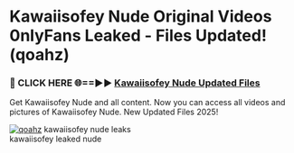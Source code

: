 # Kawaiisofey Nude Original Videos 0nlyFans Leaked - Files Updated! (qoahz)

<h3>🔴 CLICK HERE 🌐==►► <a href="https://tinyurl.com/5h6xmrr3" rel="nofollow">Kawaiisofey Nude Updated Files</a></h3>

Get Kawaiisofey Nude and all content. Now you can access all videos and pictures of Kawaiisofey Nude. New Updated Files 2025!

[![qoahz](https://i.imgur.com/KVD873Z.gif)](https://tinyurl.com/5h6xmrr3)
kawaiisofey nude leaks<br>
kawaiisofey leaked nude